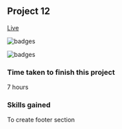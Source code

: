 ## Project 12
[Live]()

![badges](https://img.shields.io/badge/HTML-CSS-orange)

![badges](https://img.shields.io/badge/Ineuron-LCO-blue)

### Time taken to finish this project
7 hours

### Skills gained
To create footer section